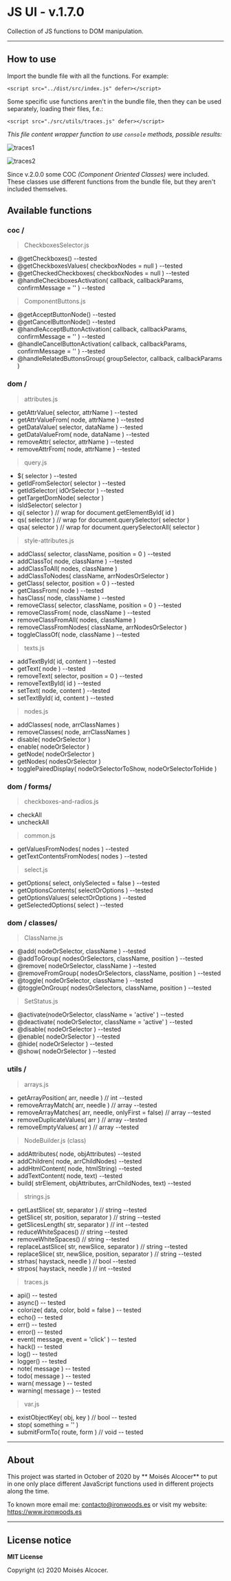 # JS UI - v.1.7.0

Collection of JS functions to DOM manipulation.


***

## How to use

Import the bundle file with all the functions. For example:

    <script src="../dist/src/index.js" defer></script>

Some specific use functions aren't in the bundle file,
then they can be used separately, loading their files, f.e.:

    <script src="./src/utils/traces.js" defer></script>

*This file content wrapper function to use `console` methods, possible results:*

![traces1](https://user-images.githubusercontent.com/7187599/132551227-1e5ba469-2273-4a1e-aa2e-7da64a826816.png)

![traces2](https://user-images.githubusercontent.com/7187599/132551232-395c60fd-5103-4311-b2aa-2fdd6bc2a334.png)

Since v.2.0.0 some COC *(Component Oriented Classes)* were included.
These classes use different functions from the bundle file,
but they aren't included themselves.

## Available functions

### **coc /**

 > CheckboxesSelector.js

 * @getCheckboxes()                                             --tested
 * @getCheckboxesValues( checkboxNodes = null )                 --tested
 * @getCheckedCheckboxes( checkboxNodes = null )                --tested
 * @handleCheckboxesActivation( callback, callbackParams, confirmMessage = '' ) --tested

 > ComponentButtons.js
 * @getAcceptButtonNode()                                       --tested
 * @getCancelButtonNode()                                       --tested
 * @handleAcceptButtonActivation( callback, callbackParams, confirmMessage = '' ) --tested
 * @handleCancelButtonActivation( callback, callbackParams, confirmMessage = '' ) --tested
 * @handleRelatedButtonsGroup( groupSelector, callback, callbackParams )

### **dom /**

 > attributes.js

 * getAttrValue( selector, attrName )                           --tested
 * getAttrValueFrom( node, attrName )                           --tested
 * getDataValue( selector, dataName )                           --tested
 * getDataValueFrom( node, dataName )                           --tested
 * removeAttr( selector, attrName )                             --tested
 * removeAttrFrom( node, attrName )                             --tested

 > query.js

 * $( selector )                                                --tested
 * getIdFromSelector( selector )                                --tested
 * getIdSelector( idOrSelector )                                --tested
 * getTargetDomNode( selector )
 * isIdSelector( selector )
 * qi( selector )  // wrap for document.getElementById( id )
 * qs( selector )  // wrap for document.querySelector( selector )
 * qsa( selector ) // wrap for document.querySelectorAll( selector )

 > style-attributes.js

 * addClass( selector, className, position = 0 )                --tested
 * addClassTo( node, className )                                --tested
 * addClassToAll( nodes, className )
 * addClassToNodes( className, arrNodesOrSelector )
 * getClass( selector, position = 0 )                           --tested
 * getClassFrom( node )                                         --tested
 * hasClass( node, className )                                  --tested
 * removeClass( selector, className, position = 0 )             --tested
 * removeClassFrom( node, className )                           --tested
 * removeClassFromAll( nodes, className )
 * removeClassFromNodes( className, arrNodesOrSelector )
 * toggleClassOf( node, className )                             --tested

 > texts.js

 * addTextById( id, content )                                   --tested
 * getText( node )                                              --tested
 * removeText( selector, position = 0 )                         --tested
 * removeTextById( id )                                         --tested
 * setText( node, content )                                     --tested
 * setTextById( id, content )                                   --tested

 > nodes.js

 * addClasses( node, arrClassNames )
 * removeClasses( node, arrClassNames )
 * disable( nodeOrSelector )
 * enable( nodeOrSelector )
 * getNode( nodeOrSelector )
 * getNodes( nodesOrSelector )
 * togglePairedDisplay( nodeOrSelectorToShow, nodeOrSelectorToHide )

### **dom / forms/**

> checkboxes-and-radios.js

 * checkAll
 * uncheckAll

 > common.js

 * getValuesFromNodes( nodes )                                  --tested
 * getTextContentsFromNodes( nodes )                            --tested

 > select.js

 * getOptions( select, onlySelected = false )                   --tested
 * getOptionsContents( selectOrOptions )                        --tested
 * getOptionsValues( selectOrOptions )                          --tested
 * getSelectedOptions( select )                                 --tested

### **dom / classes/**

 > ClassName.js

 * @add( nodeOrSelector, className )                            --tested
 * @addToGroup( nodesOrSelectors, className, position )         --tested
 * @remove( nodeOrSelector, className )                         --tested
 * @removeFromGroup( nodesOrSelectors, className, position )    --tested
 * @toggle( nodeOrSelector, className )                         --tested
 * @toggleOnGroup( nodesOrSelectors, className, position )      --tested

 > SetStatus.js

 * @activate(nodeOrSelector, className = 'active' )             --tested
 * @deactivate( nodeOrSelector, className = 'active' )          --tested
 * @disable( nodeOrSelector )                                   --tested
 * @enable( nodeOrSelector )                                    --tested
 * @hide( nodeOrSelector )                                      --tested
 * @show( nodeOrSelector )                                      --tested

### **utils /**

 > arrays.js

 * getArrayPosition( arr, needle ) // int                       --tested
 * removeArrayMatch( arr, needle ) // array                     --tested
 * removeArrayMatches( arr, needle, onlyFirst = false) // array --tested
 * removeDuplicateValues( arr ) // array                        --tested
 * removeEmptyValues( arr ) // array                            --tested


 > NodeBuilder.js (class)
 * addAttributes( node, objAttributes)                          --tested
 * addChildren( node, arrChildNodes)                            --tested
 * addHtmlContent( node, htmlString)                            --tested
 * addTextContent( node, text)                                  --tested
 * build( strElement, objAttributes, arrChildNodes, text)       --tested


 > strings.js

 * getLastSlice( str, separator ) // string                     --tested
 * getSlice( str, position, separator ) // string               --tested
 * getSlicesLength( str, separator ) // int                     --tested
 * reduceWhiteSpaces() // string                                --tested
 * removeWhiteSpaces() // string                                --tested
 * replaceLastSlice( str, newSlice, separator ) // string       --tested
 * replaceSlice( str, newSlice, position, separator ) // string --tested
 * strhas( haystack, needle ) // bool                           --tested
 * strpos( haystack, needle ) // int                            --tested

> traces.js

 * api()                                                       -- tested
 * async()                                                     -- tested
 * colorize( data, color, bold = false )                       -- tested
 * echo()                                                      -- tested
 * err()                                                       -- tested
 * error()                                                     -- tested
 * event( message, event = 'click' )                           -- tested
 * hack()                                                      -- tested
 * log()                                                       -- tested
 * logger()                                                    -- tested
 * note( message )                                             -- tested
 * todo( message )                                             -- tested
 * warn( message )                                             -- tested
 * warning( message )                                          -- tested

> var.js

 * existObjectKey( obj, key ) // bool                          -- tested
 * stop( something = '' )
 * submitFormTo( route, form ) // void                         -- tested

***
## About

This project was started in October of 2020 by ** Moisés Alcocer**
to put in one only place different JavaScript functions
used in different projects along the time.

To known more email me: contacto@ironwoods.es or visit my website:
https://www.ironwoods.es

***
## License notice

**MIT License**

Copyright (c) 2020 Moisés Alcocer.
